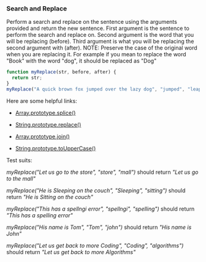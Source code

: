 ### Search and Replace

Perform a search and replace on the sentence using the arguments provided and return the new sentence.
First argument is the sentence to perform the search and replace on.
Second argument is the word that you will be replacing (before).
Third argument is what you will be replacing the second argument with (after).
NOTE: Preserve the case of the original word when you are replacing it. For example if you mean to replace the word "Book" with the word "dog", it should be replaced as "Dog"

```javascript
function myReplace(str, before, after) {
  return str;
}
myReplace("A quick brown fox jumped over the lazy dog", "jumped", "leaped");
```

Here are some helpful links:

* [Array.prototype.splice()](https://developer.mozilla.org/en-US/docs/Web/JavaScript/Reference/Global_Objects/Array/splice)

* [String.prototype.replace()](https://developer.mozilla.org/en-US/docs/Web/JavaScript/Reference/Global_Objects/String/replace)

* [Array.prototype.join()](https://developer.mozilla.org/en-US/docs/Web/JavaScript/Reference/Global_Objects/Array/join)

* [String.prototype.toUpperCase()](https://developer.mozilla.org/en-US/docs/Web/JavaScript/Reference/Global_Objects/String/toUpperCase)

Test suits:

*myReplace("Let us go to the store", "store", "mall")* should return *"Let us go to the mall"*

*myReplace("He is Sleeping on the couch", "Sleeping", "sitting")* should return *"He is Sitting on the couch"*

*myReplace("This has a spellngi error", "spellngi", "spelling")* should return *"This has a spelling error"*

*myReplace("His name is Tom", "Tom", "john")* should return *"His name is John"*

*myReplace("Let us get back to more Coding", "Coding", "algorithms")* should return *"Let us get back to more Algorithms"*
